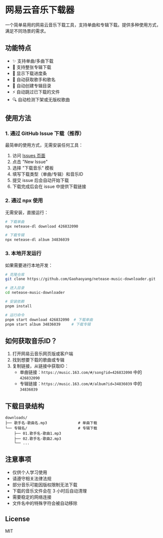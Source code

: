 # 网易云音乐下载器

一个简单易用的网易云音乐下载工具，支持单曲和专辑下载。提供多种使用方式，满足不同场景的需求。

## 功能特点

- ✨ 支持单曲/多曲下载
- 📀 支持整张专辑下载
- 🚀 显示下载进度条
- 🎵 自动获取歌手和歌名
- 📂 自动创建专辑目录
- ⚡️ 自动跳过已下载的文件
- 🔍 自动检测下架或无版权歌曲

## 使用方法

### 1. 通过 GitHub Issue 下载（推荐）

最简单的使用方式，无需安装任何工具：

1. 访问 [Issues 页面](https://github.com/Gaohaoyang/netease-music-downloader/issues)
2. 点击 "New Issue"
3. 选择 "下载音乐" 模板
4. 填写下载类型（单曲/专辑）和音乐ID
5. 提交 issue 后会自动开始下载
6. 下载完成后会在 issue 中提供下载链接

### 2. 通过 npx 使用

无需安装，直接运行：

```bash
# 下载单曲
npx netease-dl download 426832090

# 下载专辑
npx netease-dl album 34836039
```

### 3. 本地开发运行

如果需要进行本地开发：

```bash
# 克隆仓库
git clone https://github.com/Gaohaoyang/netease-music-downloader.git

# 进入目录
cd netease-music-downloader

# 安装依赖
pnpm install

# 运行命令
pnpm start download 426832090  # 下载单曲
pnpm start album 34836039     # 下载专辑
```

## 如何获取音乐ID？

1. 打开网易云音乐网页版或客户端
2. 找到想要下载的歌曲或专辑
3. 复制链接，从链接中获取ID：
   - 单曲链接：`https://music.163.com/#/song?id=426832090` 中的 `426832090`
   - 专辑链接：`https://music.163.com/#/album?id=34836039` 中的 `34836039`

## 下载目录结构

```
downloads/
├── 歌手名-歌曲名.mp3              # 单曲下载
└── 专辑名/                       # 专辑下载
    ├── 01.歌手名-歌曲1.mp3
    ├── 02.歌手名-歌曲2.mp3
    └── ...
```

## 注意事项

- 仅供个人学习使用
- 请遵守相关法律法规
- 部分音乐可能因版权限制无法下载
- 下载的音乐文件会在 3 小时后自动清理
- 需要稳定的网络连接
- 文件名中的特殊字符会被自动移除

## License

MIT

